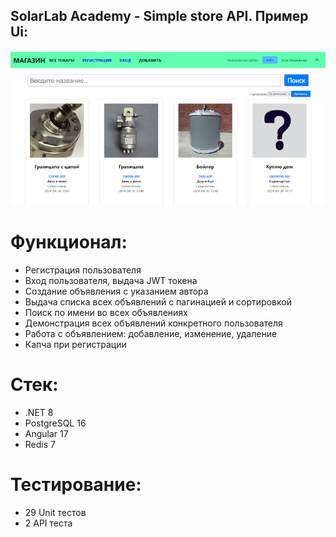 ## SolarLab Academy - Simple store API. Пример Ui:

![](screenshot-ui.png)

# Функционал:
- Регистрация пользователя
- Вход пользователя, выдача JWT токена
- Создание объявления с указанием автора
- Выдача списка всех объявлений с пагинацией и сортировкой
- Поиск по имени во всех объявлениях
- Демонстрация всех объявлений конкретного пользователя
- Работа с объявлением: добавление, изменение, удаление
- Капча при регистрации

# Стек:
- .NET 8
- PostgreSQL 16
- Angular 17
- Redis 7

# Тестирование:
- 29 Unit тестов
- 2 API теста
